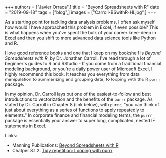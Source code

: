 +++
authors = ["Javier Orraca",]
title = "Beyond Spreadsheets with R"
date = "2019-09-18"
tags = ["blog",]
images = ["Carroll-BSwithR-HI.jpg",]
+++

As a starting point for tackling data analysis problems, I often ask myself how would I have approached this problem in Excel, if even possible? This is what happens when you've spent the bulk of your career knee-deep in Excel and then you shift to more advanced data science tools like Python and R.
<!--more-->
I love good reference books and one that I keep on my bookshelf is _Beyond Spreadsheets with R_, by Dr. Jonathan Carroll. I've read through a lot of beginner's guides to R and RStudio - If you come from a traditional financial modeling background, or you're a daily power user of Microsoft Excel, I highly recommend this book. It teaches you everything from data manipulation to summarizing and grouping data, to looping with the R `purrr` package.

In my opinion, Dr. Carroll lays out one of the easiest-to-follow and best introductions to vectorization and the benefits of the `purrr` package. As stated by Dr. Carroll in Chapter 8 (link below), with `purrr`, "you can think of just about everything as a series of functions to apply repeatedly to elements." In corporate finance and financial modeling terms, the `purrr` package is essentially your answer to super long, complicated, nested IF statements in Excel.

Links:

* Manning Publications: [Beyond Spreadsheets with R](https://www.manning.com/books/beyond-spreadsheets-with-r)
* Chatper 8.1.2: [Tidy repetition: Looping with purrr](https://livebook.manning.com/book/beyond-spreadsheets-with-r/chapter-8/24)